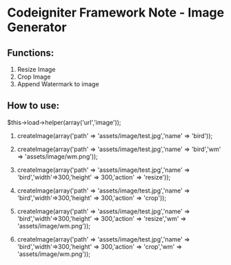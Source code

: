 # Codeigniter Framework Note - Image Generator


Functions:
-------------------------------------------------------------------------------------
1. Resize Image
2. Crop Image
3. Append Watermark to image


How to use:
-------------------------------------------------------------------------------------
$this->load->helper(array('url','image'));

1. createImage(array('path' => 'assets/image/test.jpg','name' => 'bird'));

2. createImage(array('path' => 'assets/image/test.jpg','name' => 'bird','wm' => 'assets/image/wm.png'));

3. createImage(array('path' => 'assets/image/test.jpg','name' => 'bird','width'=>300,'height' => 300,'action' => 'resize'));

4. createImage(array('path' => 'assets/image/test.jpg','name' => 'bird','width'=>300,'height' => 300,'action' => 'crop'));

5. createImage(array('path' => 'assets/image/test.jpg','name' => 'bird','width'=>300,'height' => 300,'action' => 'resize','wm' => 'assets/image/wm.png'));

6. createImage(array('path' => 'assets/image/test.jpg','name' => 'bird','width'=>300,'height' => 300,'action' => 'crop','wm' => 'assets/image/wm.png'));

